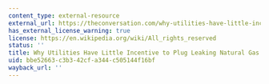 ```yaml
---
content_type: external-resource
external_url: https://theconversation.com/why-utilities-have-little-incentive-to-plug-leaking-natural-gas-63092
has_external_license_warning: true
license: https://en.wikipedia.org/wiki/All_rights_reserved
status: ''
title: Why Utilities Have Little Incentive to Plug Leaking Natural Gas
uid: bbe52663-c3b3-42cf-a344-c505144f16bf
wayback_url: ''
---
```

